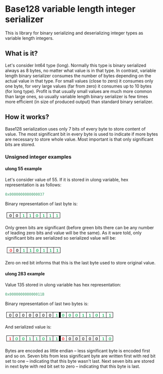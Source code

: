 ﻿# Base128 variable length integer serializer

This is library for binary serializing and deserializing integer types as variable length integers.

## What is it?

Let's consider Int64 type (long). Normally this type is binary serialized always as 8 bytes, no matter what value is in that type. In contrast, variable length binary serializer consumes the number of bytes depending on the actual value in that type. For small values (close to zero) it consumes only one byte, for very large values (far from zero) it consumes up to 10 bytes (for long type). Profit is that usually small values are much more common than large ones, so usually variable length binary serializer is few times more efficient (in size of produced output) than standard binary serializer.

## How it works?

Base128 serialization uses only 7 bits of every byte to store content of value. The most significant bit in every byte is used to indicate if more bytes are necessary to store whole value. Most important is that only significant bits are stored.

### Unsigned integer examples

#### ulong 55 example

Let's consider value of 55. If it is stored in ulong variable, hex representation is as follows:

```c#
0x0000000000000037
```

Binary representation of last byte is:

![Example unsigned 1 input](/Documentation/Example%20unsigned%2055%20input.png)

Only green bits are significant (before green bits there can be any number of leading zero bits and value will be the same). As it ware told, only significant bits are serialized so serialized value will be:

![Example unsigned output](/Documentation/Example%20unsigned%2055%20output.png)

Zero on red bit informs that this is the last byte used to store original value.

#### ulong 283 example

Value 135 stored in ulong variable has hex representation:

```c#
0x000000000000011B
```

Binary representation of last two bytes is:

![Example unsigned 283 input](/Documentation/Example%20unsigned%20283%20input.png)

And serialized value is:

![Example unsigned 283 output](/Documentation/Example%20unsigned%20283%20output.png)

Bytes are encoded as little endian – less significant byte is encoded first and so on. Seven bits from less significant byte are written first with red bit set to one – indicating that this byte wasn't last. Next seven bits are stored in next byte with red bit set to zero – indicating that this byte is last.
